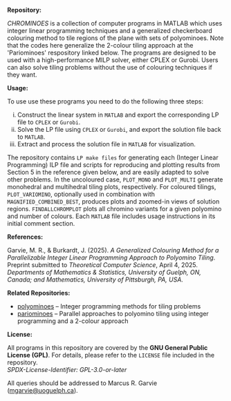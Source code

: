 <b>Repository:</b>

<em>CHROMINOES</em> is a collection of computer programs in MATLAB which uses integer linear programming techniques 
and a generalized checkerboard colouring method to tile regions of the plane with sets of polyominoes. Note that the codes here generalize the 2-colour tiling approach at the 'Pariominoes' respository linked below. The programs are designed to be used with a high-performance MILP solver, either CPLEX or Gurobi. Users can also solve tiling problems 
without the use of colouring techniques if they want.

<b>Usage:</b>

To use use these programs you need to do the following three steps:

<ol type="i">
  <li>Construct the linear system in <code>MATLAB</code> and export the corresponding LP file to <code>CPLEX</code> or <code>Gurobi</code>.</li>
  <li>Solve the LP file using <code>CPLEX</code> or <code>Gurobi</code>, and export the solution file back to <code>MATLAB</code>.</li>
  <li>Extract and process the solution file in <code>MATLAB</code> for visualization.</li>
</ol>

<p>
  The repository contains <code>LP make files</code> for generating each (Integer Linear Programming) ILP file and scripts for reproducing and plotting results from Section 5 in the reference given below, and are easily adapted to solve other problems. In the uncoloured case, <code>PLOT_MONO</code> and <code>PLOT_MULTI</code> generate monohedral and multihedral tiling plots, respectively. For coloured tilings, <code>PLOT_VARIOMINO</code>, optionally used in combination with <code>MAGNIFIED_COMBINED_BEST</code>, produces plots and zoomed-in views of solution regions. <code>FINDALLCHROMPLOT</code> plots all chromino variants for a given polyomino and number of colours. Each <code>MATLAB</code> file includes usage instructions in its initial comment section.
</p>

<b>References:</b>

<p>
  Garvie, M. R., & Burkardt, J. (2025). <i>A Generalized Colouring Method for a Parallelizable Integer Linear Programming Approach to Polyomino Tiling</i>. Preprint submitted to <i>Theoretical Computer Science</i>, April 4, 2025. <br>
  <em>Departments of Mathematics & Statistics, University of Guelph, ON, Canada; and Mathematics, University of Pittsburgh, PA, USA.</em>
</p>

<p><b>Related Repositories:</b></p>
<ul>
  <li><a href="https://github.com/jvburkardt/polyominoes" target="_blank">polyominoes</a> – Integer programming methods for tiling problems</li>
  <li><a href="https://github.com/jvburkardt/pariominoes" target="_blank">pariominoes</a> – Parallel approaches to polyomino tiling using integer programming and a 2-colour approach</li>
</ul>

<b>License:</b>

<p>
  All programs in this repository are covered by the <strong>GNU General Public License (GPL)</strong>. 
  For details, please refer to the <code>LICENSE</code> file included in the repository. 
  <br>
  <em>SPDX-License-Identifier: GPL-3.0-or-later</em>
</p>

<p>
  All queries should be addressed to Marcus R. Garvie (<a href="mailto:mgarvie@uoguelph.ca">mgarvie@uoguelph.ca</a>).
</p>








